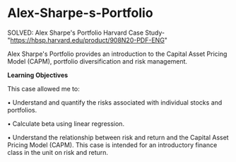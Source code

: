 # Alex-Sharpe-s-Portfolio
SOLVED: Alex Sharpe's Portfolio Harvard Case Study- "https://hbsp.harvard.edu/product/908N20-PDF-ENG"

Alex Sharpe's Portfolio provides an introduction to the Capital Asset Pricing Model (CAPM), portfolio diversification and risk management.

**Learning Objectives**

This case allowed me to:

• Understand and quantify the risks associated with individual stocks and portfolios.

• Calculate beta using linear regression.

• Understand the relationship between risk and return and the Capital Asset Pricing Model (CAPM). This case is intended for an introductory finance class in the unit on risk and return.
